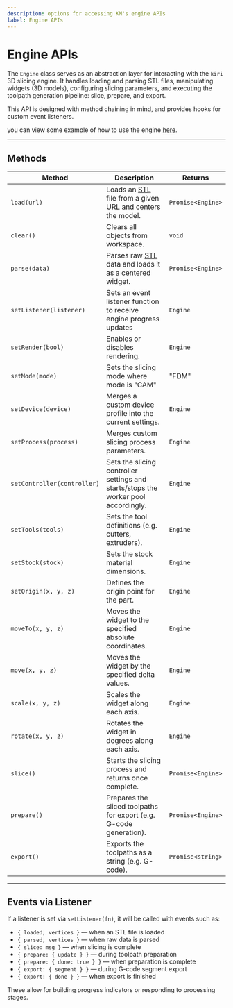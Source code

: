 ```yaml
---
description: options for accessing KM's engine APIs
label: Engine APIs
---
```


# Engine APIs
The `Engine` class serves as an abstraction layer for interacting with the `kiri` 3D slicing engine. It handles loading and parsing STL files, manipulating widgets (3D models), configuring slicing parameters, and executing the toolpath generation pipeline: slice, prepare, and export.

This API is designed with method chaining in mind, and provides hooks for custom event listeners.

you can view some example of how to use the engine [here](https://grid.space/kiri/engine.html).


---

## Methods

| Method | Description | Returns |
|--------|-------------|---------|
| `load(url)` | Loads an [STL](https://en.wikipedia.org/wiki/STL\_\(file\_format\)) file from a given URL and centers the model. | `Promise<Engine>` |
| `clear()` | Clears all objects from workspace. | `void` |
| `parse(data)` | Parses raw [STL](https://en.wikipedia.org/wiki/STL\_\(file\_format\)) data and loads it as a centered widget. | `Promise<Engine>` |
| `setListener(listener)` | Sets an event listener function to receive engine progress updates  | `Engine` |
| `setRender(bool)` | Enables or disables rendering. | `Engine` |
| `setMode(mode)` | Sets the slicing mode where mode is "CAM"|"FDM"|"LASER"|"SLA" . | `Engine` |
| `setDevice(device)` | Merges a custom device profile into the current settings. | `Engine` |
| `setProcess(process)` | Merges custom slicing process parameters. | `Engine` |
| `setController(controller)` | Sets the slicing controller settings and starts/stops the worker pool accordingly. | `Engine` |
| `setTools(tools)` | Sets the tool definitions (e.g. cutters, extruders). | `Engine` |
| `setStock(stock)` | Sets the stock material dimensions. | `Engine` |
| `setOrigin(x, y, z)` | Defines the origin point for the part. | `Engine` |
| `moveTo(x, y, z)` | Moves the widget to the specified absolute coordinates. | `Engine` |
| `move(x, y, z)` | Moves the widget by the specified delta values. | `Engine` |
| `scale(x, y, z)` | Scales the widget along each axis. | `Engine` |
| `rotate(x, y, z)` | Rotates the widget in degrees along each axis. | `Engine` |
| `slice()` | Starts the slicing process and returns once complete. | `Promise<Engine>` |
| `prepare()` | Prepares the sliced toolpaths for export (e.g. G-code generation). | `Promise<Engine>` |
| `export()` | Exports the toolpaths as a string (e.g. G-code). | `Promise<string>` |

---

## Events via Listener

If a listener is set via `setListener(fn)`, it will be called with events such as:

- `{ loaded, vertices }` — when an STL file is loaded
- `{ parsed, vertices }` — when raw data is parsed
- `{ slice: msg }` — when slicing is complete
- `{ prepare: { update } }` — during toolpath preparation
- `{ prepare: { done: true } }` — when preparation is complete
- `{ export: { segment } }` — during G-code segment export
- `{ export: { done } }` — when export is finished

These allow for building progress indicators or responding to processing stages.